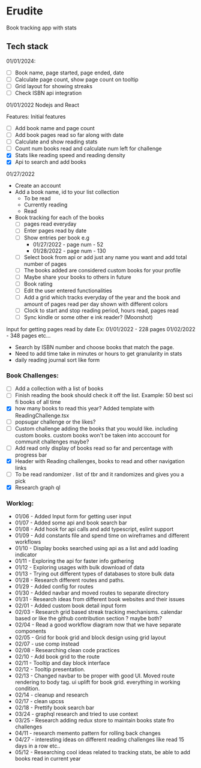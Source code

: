 # Erudite

Book tracking app with stats

## Tech stack
01/01/2024:
- [ ] Book name, page started, page ended, date
- [ ] Calculate page count, show page count on tooltip
- [ ] Grid layout for showing streaks
- [ ] Check ISBN api integration

01/01/2022 Nodejs and React

Features:
Initial features

- [ ] Add book name and page count
- [ ] Add book pages read so far along with date
- [ ] Calculate and show reading stats
- [ ] Count num books read and calculate num left for challenge
- [x] Stats like reading speed and reading density
- [x] Api to search and add books

01/27/2022

- Create an account
- Add a book name, id to your list collection
  - To be read
  - Currently reading
  - Read
- Book tracking for each of the books
  - [ ] pages read everyday
  - [ ] Enter pages read by date
  - [ ] Show entries per book e.g
      - 01/27/2022 - page num - 52
      - 01/28/2022 - page num - 130
  - [ ] Select book from api or add just any name you want and add total number of pages
  - [ ] The books added are considered custom books for your profile
  - [ ] Maybe share your books to others in future
  - [ ] Book rating
  - [ ] Edit the user entered functionalities
  - [ ] Add a grid which tracks everyday of the year and the book and amount of pages read per day shown with different colors
  - [ ] Clock to start and stop reading period, hours read, pages read
  - [ ] Sync kindle or some other e ink reader? (Moonshot)
 
Input for getting pages read by date
Ex: 01/01/2022 - 228 pages
01/02/2022 - 348 pages etc...

- Search by ISBN number and choose books that match the page.
- Need to add time take in minutes or hours to get granularity in stats
- daily reading journal sort like form

### Book Challenges:

- [ ] Add a collection with a list of books
- [ ] Finish reading the book should check it off the list. Example: 50 best sci fi books of all time
- [x] how many books to read this year? Added template with ReadingChallenge.tsx
- [ ] popsugar challenge or the likes?
- [ ] Custom challenge adding the books that you would like. including custom books. custom books won't be taken into acccount for communit challenges maybe?
- [ ] Add read only display of books read so far and percentage with progress bar
- [x] Header with Reading challenges, books to read and other navigation links
- [ ] To be read randomizer . list of tbr and it randomizes and gives you a pick
- [x] Research graph ql

### Worklog:

- 01/06 - Added Input form for getting user input
- 01/07 - Added some api and book search bar
- 01/08 - Add hook for api calls and add typescript, eslint support
- 01/09 - Add constants file and spend time on wireframes and different workflows
- 01/10 - Display books searched using api as a list and add loading indicator
- 01/11 - Exploring the api for faster info gathering
- 01/12 - Exploring usages with bulk download of data
- 01/13 - Trying out different types of databases to store bulk data
- 01/28 - Research different routes and paths.
- 01/29 - Added config for routes 
- 01/30 - Added navbar and moved routes to separate directory
- 01/31 - Research ideas from different book websites and their issues
- 02/01 - Added custom book detail input form
- 02/03 - Research grid based streak tracking mechanisms. calendar based or like the github contribution section ? maybe both?
- 02/04 - Read a good workflow diagram now that we have separate components
- 02/05 - Grid for book grid and block design using grid layout
- 02/07 - use comp instead
- 02/08 - Researching clean code practices
- 02/10 - Add book grid to the route
- 02/11 - Tooltip and day block interface
- 02/12 - Tooltip presentation. 
- 02/13 - Changed navbar to be proper with good UI. Moved route rendering to body tag. ui uplift for book grid. everything in working condition. 
- 02/14 - cleanup and  research
- 02/17 - clean upcss 
- 02/18 - Prettify book search bar
- 03/24 - graphql research and tried to use context
- 03/25 - Research adding redux store to maintain books state fro challenges  
- 04/11 - research memento pattern for rolling back changes 
- 04/27 - interesting ideas on different reading challenges like read 15 days in a row etc.. 
- 05/12 - Researching cool ideas related to tracking stats, be able to add books read in current year
